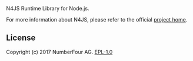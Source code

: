 <!---
Copyright (c) 2017 NumberFour AG.
All rights reserved. This program and the accompanying materials
are made available under the terms of the Eclipse Public License v1.0
which accompanies this distribution, and is available at
http://www.eclipse.org/legal/epl-v10.html

Contributors:
  NumberFour AG - Initial API and implementation
--->

N4JS Runtime Library for Node.js.

For more information about N4JS, please refer to the official [project home](https://numberfour.github.io/n4js).

## License

Copyright (c) 2017 NumberFour AG.
[EPL-1.0](http://www.eclipse.org/legal/epl-v10.html)
